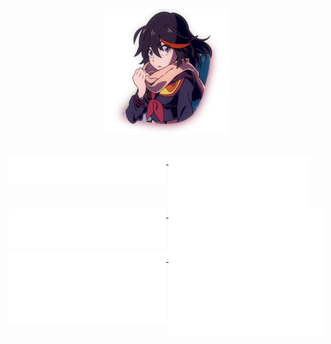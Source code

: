 <p align="center">
  <img src="metrics/ryuko.jpg" width="200" height="200">
</p>
  
<br>
<a href="https://github.com/samvictordr">
  <img align="top" width="50%" src="./metrics/header.svg" />
</a>
<a href="https://github.com/samvictordr">
  <img align="top" width="45%" src="./metrics/characters.svg" />
</a>
<br/>
<a href="https://github.com/samvictordr">
  <img align="top" width="50%" src="./metrics/repositories.svg" />
</a>
<a href="https://github.com/samvictordr">
  <img align="top" width="49%" src="./metrics/acti_comm.svg" />
</a>

<a href="https://github.com/samvictordr">
  <img align="top" width="50%" src="./metrics/iso_calender.svg" />
</a>

<a href="https://github.com/samvictordr">
    <img align="top" width="49%" src="./metrics/issue_pr_lang.svg" />
</a>
